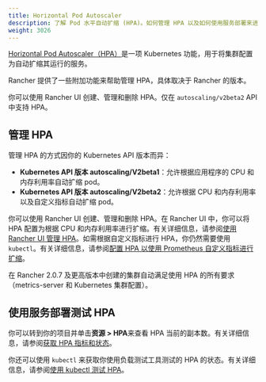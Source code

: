 ```yaml
---
title: Horizontal Pod Autoscaler
description: 了解 Pod 水平自动扩缩 (HPA)。如何管理 HPA 以及如何使用服务部署来进行测试
weight: 3026
---
```


[Horizontal Pod Autoscaler（HPA）](https://kubernetes.io/docs/tasks/run-application/horizontal-pod-autoscale/)是一项 Kubernetes 功能，用于将集群配置为自动扩缩其运行的服务。

Rancher 提供了一些附加功能来帮助管理 HPA，具体取决于 Rancher 的版本。

你可以使用 Rancher UI 创建、管理和删除 HPA。仅在 `autoscaling/v2beta2` API 中支持 HPA。

## 管理 HPA

管理 HPA 的方式因你的 Kubernetes API 版本而异：

- **Kubernetes API 版本 autoscaling/V2beta1**：允许根据应用程序的 CPU 和内存利用率自动扩缩 pod。
- **Kubernetes API 版本 autoscaling/V2beta2**：允许根据 CPU 和内存利用率以及自定义指标自动扩缩 pod。

你可以使用 Rancher UI 创建、管理和删除 HPA。在 Rancher UI 中，你可以将 HPA 配置为根据 CPU 和内存利用率进行扩缩。有关详细信息，请参阅[使用 Rancher UI 管理 HPA](k8s-in-rancher/horizontal-pod-autoscaler/manage-hpa-with-rancher-ui)。如需根据自定义指标进行 HPA，你仍然需要使用 `kubectl`。有关详细信息，请参阅[配置 HPA 以使用 Prometheus 自定义指标进行扩缩](k8s-in-rancher/horizontal-pod-autoscaler/manage-hpa-with-kubectl.md#配置-hpa-以使用-prometheus-自定义指标进行扩缩)。

在 Rancher 2.0.7 及更高版本中创建的集群自动满足使用 HPA 的所有要求（metrics-server 和 Kubernetes 集群配置）。
## 使用服务部署测试 HPA

你可以转到你的项目并单击**资源 > HPA**来查看​​ HPA 当前的副本数。有关详细信息，请参阅[获取 HPA 指标和状态](k8s-in-rancher/horizontal-pod-autoscaler/manage-hpa-with-rancher-ui/)。

你还可以使用 `kubectl` 来获取你使用负载测试工具测试的 HPA 的状态。有关详细信息，请参阅[使用 kubectl 测试 HPA](k8s-in-rancher/horizontal-pod-autoscaler/testing-hpa/)。
